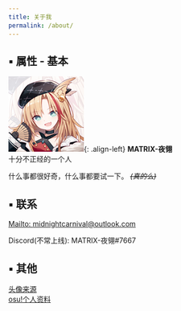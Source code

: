 ```yaml
---
title: 关于我
permalink: /about/
---
```


## **▪ 属性 - 基本**

![avatar](/assets/Images/avatar-150x150.jpg){: .align-left}
**MATRIX-夜翎**<br>
十分不正经的一个人<br>


什么事都很好奇，什么事都要试一下。 *~~(真的么)~~*

## **▪ 联系**
[Mailto: midnightcarnival@outlook.com](mailto:midnightcarnival@outlook.com)

Discord(不常上线): MATRIX-夜翎#7667

## **▪ 其他**
[头像来源](https://space.bilibili.com/1373037)<br>
[osu!个人资料](https://osu.ppy.sh/users/13870362)
